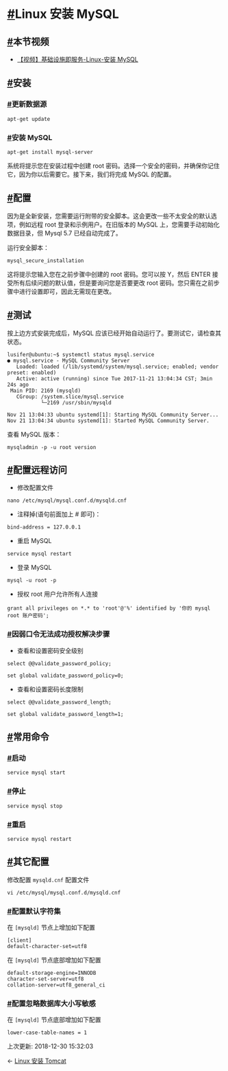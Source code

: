 # [#](https://funtl.com/zh/linux/Linux-安装-MySQL.html#linux-安装-mysql)Linux 安装 MySQL

## [#](https://funtl.com/zh/linux/Linux-安装-MySQL.html#本节视频)本节视频

- [【视频】基础设施即服务-Linux-安装 MySQL](https://www.bilibili.com/video/av27165678/)

## [#](https://funtl.com/zh/linux/Linux-安装-MySQL.html#安装)安装

### [#](https://funtl.com/zh/linux/Linux-安装-MySQL.html#更新数据源)更新数据源

```text
apt-get update
```

### [#](https://funtl.com/zh/linux/Linux-安装-MySQL.html#安装-mysql)安装 MySQL

```text
apt-get install mysql-server
```

系统将提示您在安装过程中创建 root 密码。选择一个安全的密码，并确保你记住它，因为你以后需要它。接下来，我们将完成 MySQL 的配置。

## [#](https://funtl.com/zh/linux/Linux-安装-MySQL.html#配置)配置

因为是全新安装，您需要运行附带的安全脚本。这会更改一些不太安全的默认选项，例如远程 root 登录和示例用户。在旧版本的 MySQL 上，您需要手动初始化数据目录，但 Mysql 5.7 已经自动完成了。

运行安全脚本：

```text
mysql_secure_installation
```

这将提示您输入您在之前步骤中创建的 root 密码。您可以按 Y，然后 ENTER 接受所有后续问题的默认值，但是要询问您是否要更改 root 密码。您只需在之前步骤中进行设置即可，因此无需现在更改。

## [#](https://funtl.com/zh/linux/Linux-安装-MySQL.html#测试)测试

按上边方式安装完成后，MySQL 应该已经开始自动运行了。要测试它，请检查其状态。

```text
lusifer@ubuntu:~$ systemctl status mysql.service
● mysql.service - MySQL Community Server
   Loaded: loaded (/lib/systemd/system/mysql.service; enabled; vendor preset: enabled)
   Active: active (running) since Tue 2017-11-21 13:04:34 CST; 3min 24s ago
 Main PID: 2169 (mysqld)
   CGroup: /system.slice/mysql.service
           └─2169 /usr/sbin/mysqld

Nov 21 13:04:33 ubuntu systemd[1]: Starting MySQL Community Server...
Nov 21 13:04:34 ubuntu systemd[1]: Started MySQL Community Server.
```

查看 MySQL 版本：

```text
mysqladmin -p -u root version
```

## [#](https://funtl.com/zh/linux/Linux-安装-MySQL.html#配置远程访问)配置远程访问

- 修改配置文件

```text
nano /etc/mysql/mysql.conf.d/mysqld.cnf
```

- 注释掉(语句前面加上 # 即可)：

```text
bind-address = 127.0.0.1
```

- 重启 MySQL

```text
service mysql restart
```

- 登录 MySQL

```text
mysql -u root -p
```

- 授权 root 用户允许所有人连接

```text
grant all privileges on *.* to 'root'@'%' identified by '你的 mysql root 账户密码';
```

### [#](https://funtl.com/zh/linux/Linux-安装-MySQL.html#因弱口令无法成功授权解决步骤)因弱口令无法成功授权解决步骤

- 查看和设置密码安全级别

```text
select @@validate_password_policy;
```

```text
set global validate_password_policy=0;
```

- 查看和设置密码长度限制

```text
select @@validate_password_length;
```

```text
set global validate_password_length=1;
```

## [#](https://funtl.com/zh/linux/Linux-安装-MySQL.html#常用命令)常用命令

### [#](https://funtl.com/zh/linux/Linux-安装-MySQL.html#启动)启动

```text
service mysql start
```

### [#](https://funtl.com/zh/linux/Linux-安装-MySQL.html#停止)停止

```text
service mysql stop
```

### [#](https://funtl.com/zh/linux/Linux-安装-MySQL.html#重启)重启

```text
service mysql restart
```

## [#](https://funtl.com/zh/linux/Linux-安装-MySQL.html#其它配置)其它配置

修改配置 `mysqld.cnf` 配置文件

```text
vi /etc/mysql/mysql.conf.d/mysqld.cnf
```

### [#](https://funtl.com/zh/linux/Linux-安装-MySQL.html#配置默认字符集)配置默认字符集

在 `[mysqld]` 节点上增加如下配置

```text
[client]
default-character-set=utf8
```

在 `[mysqld]` 节点底部增加如下配置

```text
default-storage-engine=INNODB
character-set-server=utf8
collation-server=utf8_general_ci
```

### [#](https://funtl.com/zh/linux/Linux-安装-MySQL.html#配置忽略数据库大小写敏感)配置忽略数据库大小写敏感

在 `[mysqld]` 节点底部增加如下配置

```text
lower-case-table-names = 1
```

上次更新: 2018-12-30 15:32:03

← [Linux 安装 Tomcat](https://funtl.com/zh/linux/Linux-安装-Tomcat.html)